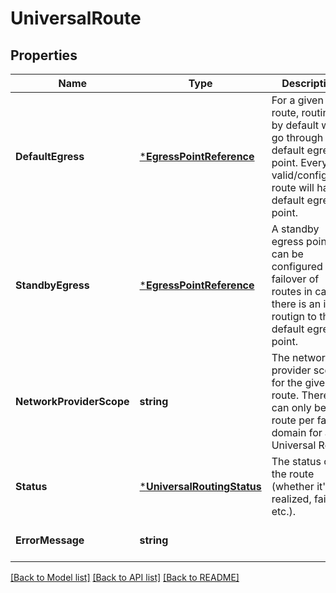 # UniversalRoute

## Properties
Name | Type | Description | Notes
------------ | ------------- | ------------- | -------------
**DefaultEgress** | [***EgressPointReference**](EgressPointReference.md) | For a given route, routing by default will go through the default egress point. Every valid/configured route will have a default egress point. | [optional] [default to null]
**StandbyEgress** | [***EgressPointReference**](EgressPointReference.md) | A standby egress point can be configured for failover of routes in case there is an issue routign to the default egress point. | [optional] [default to null]
**NetworkProviderScope** | **string** | The network provider scope for the given route. There can only be one route per fault domain for a Universal Route. | [default to null]
**Status** | [***UniversalRoutingStatus**](UniversalRoutingStatus.md) | The status of the route (whether it&#39;s realized, failed, etc.). | [optional] [default to null]
**ErrorMessage** | **string** |  | [optional] [default to null]

[[Back to Model list]](../README.md#documentation-for-models) [[Back to API list]](../README.md#documentation-for-api-endpoints) [[Back to README]](../README.md)


